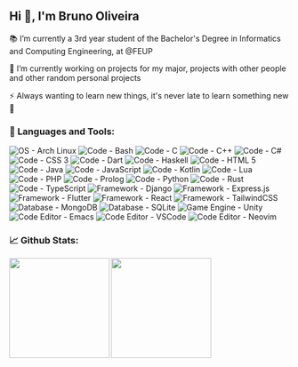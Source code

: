 <h2 align="left">Hi 👋, I'm Bruno Oliveira</h2>

📚 I’m currently a 3rd year student of the Bachelor's Degree in Informatics and Computing Engineering, at @FEUP

🔭 I’m currently working on projects for my major, projects with other people and other random personal projects

⚡ Always wanting to learn new things, it's never late to learn something new 🌱

<h3 align="left">🧰 Languages and Tools:</h3>

![OS - Arch Linux](https://img.shields.io/badge/OS%3A-Arch_Linux-2196F3?logo=arch-linux&logoColor=ffffff)
![Code - Bash](https://img.shields.io/badge/Code%3A-Bash-2196F3?logo=gnu-bash&logoColor=ffffff)
![Code - C](https://img.shields.io/badge/Code%3A-C-2196F3?logo=c&logoColor=ffffff)
![Code - C++](https://img.shields.io/badge/Code%3A-C%2B%2B-2196F3?logo=c%2B%2B&logoColor=ffffff)
![Code - C#](https://img.shields.io/badge/Code%3A-C%23-2196F3?logo=c%23&logoColor=ffffff)
![Code - CSS 3](https://img.shields.io/badge/Code%3A-CSS_3-2196F3?logo=css3&logoColor=ffffff)
![Code - Dart](https://img.shields.io/badge/Code%3A-Dart-2196F3?logo=dart&logoColor=ffffff)
![Code - Haskell](https://img.shields.io/badge/Code-Haskell-2196f3?logo=haskell&logoColor=ffffff)
![Code - HTML 5](https://img.shields.io/badge/Code%3A-HTML_5-2196F3?logo=html5&logoColor=ffffff)
![Code - Java](https://img.shields.io/badge/Code%3A-Java-2196F3?logo=openjdk&logoColor=ffffff)
![Code - JavaScript](https://img.shields.io/badge/Code%3A-JavaScript-2196F3?logo=javascript&logoColor=ffffff)
![Code - Kotlin](https://img.shields.io/badge/Code%3A-Kotlin-2196F3?logo=kotlin&logoColor=ffffff)
![Code - Lua](https://img.shields.io/badge/Code%3A-Lua-2196F3?logo=lua&logoColor=ffffff)
![Code - PHP](https://img.shields.io/badge/Code%3A-PHP-2196F3?logo=php&logoColor=ffffff)
![Code - Prolog](https://img.shields.io/badge/Code-Prolog-2196f3)
![Code - Python](https://img.shields.io/badge/Code%3A-Python-2196F3?logo=python&logoColor=ffffff)
![Code - Rust](https://img.shields.io/badge/Code%3A-Rust-2196F3?logo=rust&logoColor=ffffff)
![Code - TypeScript](https://img.shields.io/badge/Code%3A-TypeScript-2196F3?logo=typescript&logoColor=ffffff)
![Framework - Django](https://img.shields.io/badge/Framework%3A-Django-2196F3?logo=django&logoColor=ffffff)
![Framework - Express.js](https://img.shields.io/badge/Framework%3A-Express.js-2196F3?logo=express&logoColor=ffffff)
![Framework - Flutter](https://img.shields.io/badge/Framework%3A-Flutter-2196F3?logo=flutter&logoColor=ffffff)
![Framework - React](https://img.shields.io/badge/Framework%3A-React-2196F3?logo=react&logoColor=ffffff)
![Framework - TailwindCSS](https://img.shields.io/badge/Framework%3A-TailwindCSS-2196F3?logo=tailwindcss&logoColor=ffffff)
![Database - MongoDB](https://img.shields.io/badge/Database-MongoDB-2196F3?logo=mongodb&logoColor=ffffff)
![Database - SQLite](https://img.shields.io/badge/Database-SQLite-2196F3?logo=sqlite&logoColor=ffffff)
![Game Engine - Unity](https://img.shields.io/badge/Game_Engine%3A-Unity-2196F3?logo=unity&logoColor=ffffff)
![Code Editor - Emacs](https://img.shields.io/badge/Code_Editor-Emacs-2196f3?logo=gnu-emacs&logoColor=ffffff)
![Code Editor - VSCode](https://img.shields.io/badge/Code_Editor%3A-VSCode-2196F3?logo=visual-studio-code&logoColor=ffffff)
![Code Editor - Neovim](https://img.shields.io/badge/Code_Editor%3A-Neovim-2196F3?logo=neovim&logoColor=ffffff)

<h3 align="left">📈 Github Stats:</h3>

<img height=180 align="left" src="https://github-readme-stats.vercel.app/api?username=Process-ing&show_icons=true&locale=en&theme=github_dark&hide_border=true" />
<img height=180 align="left" src="https://github-readme-stats.vercel.app/api/top-langs?username=process-ing&show_icons=true&locale=en&layout=compact&theme=github_dark&hide_border=true&exclude_repo=forest-gleam" />
